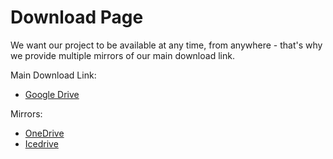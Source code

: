 # Download Page

We want our project to be available at any time, from anywhere - that's why we provide multiple mirrors of our main download link.

Main Download Link:
- [Google Drive](https://drive.google.com/file/d/1cWrkqQRvfmD_xjTopMUsTsslnSerflA2/view?usp=sharing)

Mirrors:
- [OneDrive](https://1drv.ms/u/c/81f6b679285a3ef1/EVvldhtybMNFhow9mVf0SvQBiHO9aEZ9IgRA9PUhjlotHA?e=jZyBDb)
- [Icedrive](https://icedrive.net/s/Tz1x44zyRTkbkaXPT1426gRZX5WF)